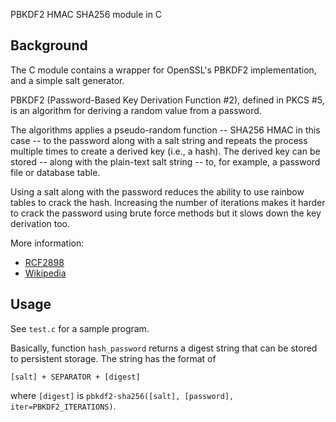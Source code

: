 PBKDF2 HMAC SHA256 module in C

## Background
The C module contains a wrapper for OpenSSL's PBKDF2 implementation, and a simple salt generator.

PBKDF2 (Password-Based Key Derivation Function #2), defined in PKCS #5, is an algorithm for deriving a random value from a password.

The algorithms applies a pseudo-random function -- SHA256 HMAC in this case -- to the password along with a salt string and repeats the process multiple times to create a derived key (i.e., a hash). The derived key can be stored -- along with the plain-text salt string -- to, for example, a password file or database table.

Using a salt along with the password reduces the ability to use rainbow tables to crack the hash. Increasing the number of iterations makes it harder to crack the password using brute force methods but it slows down the key derivation too.

More information:
* [RCF2898](https://tools.ietf.org/html/rfc2898)
* [Wikipedia](https://en.wikipedia.org/wiki/PBKDF2)

## Usage
See `test.c` for a sample program.

Basically, function `hash_password` returns a digest string that can be stored to persistent storage. The string has the format of
```
[salt] + SEPARATOR + [digest]
```
where `[digest]` is `pbkdf2-sha256([salt], [password], iter=PBKDF2_ITERATIONS)`.
